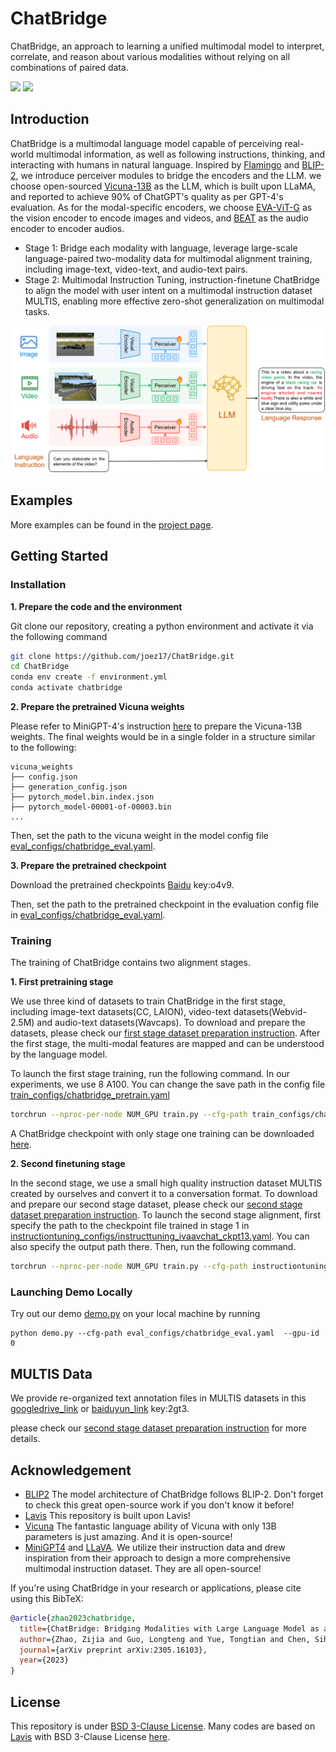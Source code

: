 # ChatBridge
 ChatBridge, an approach to learning a unified multimodal model to interpret, correlate, and reason about various modalities without relying on all combinations of paired data.


<a href='https://iva-chatbridge.github.io'><img src='https://img.shields.io/badge/Project-Page-Green'></a>  <a href='https://arxiv.org/abs/2305.16103'><img src='https://img.shields.io/badge/Paper-Arxiv-red'></a> 



## Introduction
ChatBridge is a multimodal language model capable of perceiving real-world multimodal information, 
as well as following instructions, thinking, and interacting with humans in natural language.
Inspired by <a href="https://arxiv.org/abs/2204.14198">Flamingo</a> and <a href="https://arxiv.org/abs/2301.12597">BLIP-2</a>, 
we introduce perceiver modules to bridge the encoders and the LLM. 
we choose open-sourced <a href="https://lmsys.org/blog/2023-03-30-vicuna/">Vicuna-13B</a> as the LLM, 
which is built upon LLaMA, and reported to achieve 90% of ChatGPT's quality as per GPT-4's evaluation. 
As for the modal-specific encoders, we choose <a href="https://arxiv.org/abs/2211.07636">EVA-ViT-G</a> as the vision encoder to encode images and videos, 
and <a href="https://arxiv.org/abs/2212.09058">BEAT</a> as the audio encoder to encoder audios.

- Stage 1: Bridge each modality with language, leverage large-scale language-paired two-modality data for multimodal 
    alignment training, including image-text, video-text, and audio-text pairs.
- Stage 2: Multimodal Instruction Tuning, instruction-finetune ChatBridge to align the model with user intent on a 
    multimodal instruction dataset MULTIS, enabling more effective zero-shot generalization on multimodal tasks.

      

![overview](images/arch.png)


## Examples
  <!-- |   |   |
:-------------------------:|:-------------------------:
![find wild](figs/examples/wop_2.png) |  ![write story](figs/examples/ad_2.png)
![solve problem](figs/examples/fix_1.png)  |  ![write Poem](figs/examples/rhyme_1.png) -->

More examples can be found in the [project page](https://iva-chatbridge.github.io).



## Getting Started
### Installation


**1. Prepare the code and the environment**

Git clone our repository, creating a python environment and activate it via the following command

```bash
git clone https://github.com/joez17/ChatBridge.git
cd ChatBridge
conda env create -f environment.yml
conda activate chatbridge
```


**2. Prepare the pretrained Vicuna weights**

Please refer to MiniGPT-4's instruction [here](https://github.com/Vision-CAIR/MiniGPT-4/blob/main/PrepareVicuna.md) 
to prepare the Vicuna-13B weights.
The final weights would be in a single folder in a structure similar to the following:

```
vicuna_weights
├── config.json
├── generation_config.json
├── pytorch_model.bin.index.json
├── pytorch_model-00001-of-00003.bin
...   
```

Then, set the path to the vicuna weight in the model config file [eval_configs/chatbridge_eval.yaml](eval_configs/chatbridge_eval.yaml).

**3. Prepare the pretrained checkpoint**

Download the pretrained checkpoints
[Baidu](https://pan.baidu.com/s/1msC9UrlmezzBh_UQ1o9wHg) key:o4v9.


Then, set the path to the pretrained checkpoint in the evaluation config file 
in [eval_configs/chatbridge_eval.yaml](eval_configs/chatbridge_eval.yaml). 


### Training
The training of ChatBridge contains two alignment stages.

**1. First pretraining stage**

We use three kind of datasets to train ChatBridge in the first stage, including image-text datasets(CC, LAION), video-text datasets(Webvid-2.5M) 
and audio-text datasets(Wavcaps). 
To download and prepare the datasets, please check 
our [first stage dataset preparation instruction](custom_datasets/valor_data/DATASET.md). 
After the first stage, the multi-modal features are mapped and can be understood by the language
model.

To launch the first stage training, run the following command. In our experiments, we use 8 A100. 
You can change the save path in the config file 
[train_configs/chatbridge_pretrain.yaml](train_configs/chatbridge_pretrain.yamll)

```bash
torchrun --nproc-per-node NUM_GPU train.py --cfg-path train_configs/chatbridge_pretrain.yaml
```

A ChatBridge checkpoint with only stage one training can be downloaded 
[here](https://drive.google.com/file/d/1u9FRRBB3VovP1HxCAlpD9Lw4t4P6-Yq8/view?usp=share_link).


**2. Second finetuning stage**

In the second stage, we use a small high quality instruction dataset MULTIS created by ourselves
and convert it to a conversation format.
To download and prepare our second stage dataset, please check our 
[second stage dataset preparation instruction](custom_datasets/valor_data/DATASET.md).
To launch the second stage alignment, 
first specify the path to the checkpoint file trained in stage 1 in 
[instructiontuning_configs/instructtuning_ivaavchat_ckpt13.yaml](instructiontuning_configs/instructtuning_ivaavchat_ckpt13.yaml).
You can also specify the output path there. 
Then, run the following command. 
```bash
torchrun --nproc-per-node NUM_GPU train.py --cfg-path instructiontuning_configs/instructtuning_ivaavchat_ckpt13.yaml
```

### Launching Demo Locally

Try out our demo [demo.py](demo.py) on your local machine by running

```
python demo.py --cfg-path eval_configs/chatbridge_eval.yaml  --gpu-id 0
```

## MULTIS Data

We provide re-organized text annotation files in MULTIS datasets in this [googledrive_link](https://drive.google.com/file/d/1C7k8flfITJ1GxMwFSvEmBFGyevDZl1ke/view?usp=drive_link) or [baiduyun_link](https://pan.baidu.com/s/1GsUi4yLsBBEjkGu-4nwngw) key:2gt3.

please check our 
[second stage dataset preparation instruction](custom_datasets/valor_data/DATASET.md) for more details.


## Acknowledgement

+ [BLIP2](https://huggingface.co/docs/transformers/main/model_doc/blip-2) The model architecture of ChatBridge follows BLIP-2. Don't forget to check this great open-source work if you don't know it before!
+ [Lavis](https://github.com/salesforce/LAVIS) This repository is built upon Lavis!
+ [Vicuna](https://github.com/lm-sys/FastChat) The fantastic language ability of Vicuna with only 13B parameters is just amazing. And it is open-source!
+ [MiniGPT4](https://github.com/Vision-CAIR/MiniGPT-4) and [LLaVA](https://github.com/haotian-liu/LLaVA). We utilize their instruction data and drew inspiration from their approach to design a more comprehensive multimodal instruction dataset. They are all open-source!


If you're using ChatBridge in your research or applications, please cite using this BibTeX:
```bibtex
@article{zhao2023chatbridge,
  title={ChatBridge: Bridging Modalities with Large Language Model as a Language Catalyst},
  author={Zhao, Zijia and Guo, Longteng and Yue, Tongtian and Chen, Sihan and Shao, Shuai and Zhu, Xinxin and Yuan, Zehuan and Liu, Jing},
  journal={arXiv preprint arXiv:2305.16103},
  year={2023}
}
```


## License
This repository is under [BSD 3-Clause License](LICENSE.md).
Many codes are based on [Lavis](https://github.com/salesforce/LAVIS) with 
BSD 3-Clause License [here](LICENSE_Lavis.md).